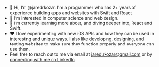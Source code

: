 - 👋 Hi, I’m @jaredrkozar. I'm a programmer who has 2+ years of experience building apps and websites with Swift and React.  
- 👀 I’m interested in computer science and web design.
- 🌱 I’m currently learning more about, and diving deeper into, React and Swift.
- ❤️ I love experimenting with new iOS APIs and how they can be used in interesting and unique ways. I also like developing, designing, and testing websites to make sure they function properly and everyone can use them.  
- Feel free to reach out to me via email at jared.rkozar@gmail.com or by [connecting with me on LinkedIn](https://www.linkedin.com/in/jaredkozar/)
